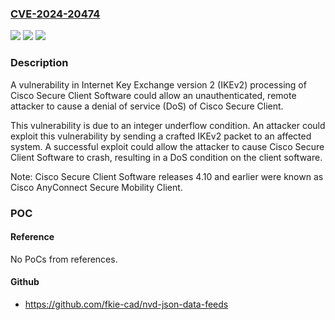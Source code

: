 ### [CVE-2024-20474](https://cve.mitre.org/cgi-bin/cvename.cgi?name=CVE-2024-20474)
![](https://img.shields.io/static/v1?label=Product&message=Cisco%20Secure%20Client&color=blue)
![](https://img.shields.io/static/v1?label=Version&message=%3D%204.9.00086%20&color=brighgreen)
![](https://img.shields.io/static/v1?label=Vulnerability&message=Integer%20Underflow%20(Wrap%20or%20Wraparound)&color=brighgreen)

### Description

A vulnerability in Internet Key Exchange version 2 (IKEv2) processing of Cisco Secure Client Software could allow an unauthenticated, remote attacker to cause a denial of service (DoS) of Cisco Secure Client. This vulnerability is due to an integer underflow condition. An attacker could exploit this vulnerability by sending a crafted IKEv2 packet to an affected system. A successful exploit could allow the attacker to cause Cisco Secure Client Software to crash, resulting in a DoS condition on the client software. Note: Cisco Secure Client Software releases 4.10 and earlier were known as Cisco AnyConnect Secure Mobility Client.

### POC

#### Reference
No PoCs from references.

#### Github
- https://github.com/fkie-cad/nvd-json-data-feeds

